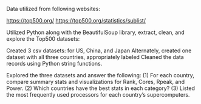 Data utilized from following websites: 

https://top500.org/ 
https://top500.org/statistics/sublist/

Utilized Python along with the BeautifulSoup library, extract, clean, and explore the Top500 datasets:

Created 3 csv datasets: for US, China, and Japan
Alternately, created one dataset with all three countries, appropriately labeled
Cleaned the data records using Python string functions.

Explored the three datasets and answer the following:
(1) For each country, compare summary stats and visualizations for Rank, Cores, Rpeak, and Power.
(2) Which countries have the best stats in each category?
(3) Listed the most frequently used processors for each country’s supercomputers.
